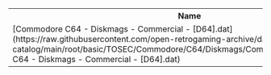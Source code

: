 <table>
<tr><th>Name</th><th>Size</th></tr>
<tr><td>[Commodore C64 - Diskmags - Commercial - [D64].dat](https://raw.githubusercontent.com/open-retrogaming-archive/dat-catalog/main/root/basic/TOSEC/Commodore/C64/Diskmags/Commercial/[D64]/Commodore C64 - Diskmags - Commercial - [D64].dat)</td><td>2268361</td></tr>
</table>
